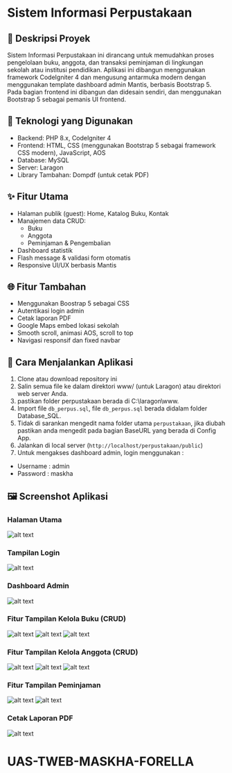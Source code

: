 # Sistem Informasi Perpustakaan

## 📝 Deskripsi Proyek

Sistem Informasi Perpustakaan ini dirancang untuk memudahkan proses pengelolaan buku, anggota, dan transaksi peminjaman di lingkungan sekolah atau institusi pendidikan. Aplikasi ini dibangun menggunakan framework CodeIgniter 4 dan mengusung antarmuka modern dengan menggunakan template dashboard admin Mantis, berbasis Bootstrap 5. Pada bagian frontend ini dibangun dan didesain sendiri, dan menggunakan Bootstrap 5 sebagai pemanis UI frontend.

## 🧰 Teknologi yang Digunakan

- Backend: PHP 8.x, CodeIgniter 4
- Frontend: HTML, CSS (menggunakan Bootstrap 5 sebagai framework CSS modern), JavaScript, AOS
- Database: MySQL
- Server: Laragon
- Library Tambahan: Dompdf (untuk cetak PDF)

## ✨ Fitur Utama

- Halaman publik (guest): Home, Katalog Buku, Kontak
- Manajemen data CRUD:
  - Buku
  - Anggota
  - Peminjaman & Pengembalian
- Dashboard statistik
- Flash message & validasi form otomatis
- Responsive UI/UX berbasis Mantis

## 🌐 Fitur Tambahan

- Menggunakan Boostrap 5 sebagai CSS
- Autentikasi login admin
- Cetak laporan PDF
- Google Maps embed lokasi sekolah
- Smooth scroll, animasi AOS, scroll to top
- Navigasi responsif dan fixed navbar

## 🚀 Cara Menjalankan Aplikasi

1. Clone atau download repository ini
2. Salin semua file ke dalam direktori www/ (untuk Laragon) atau direktori web server Anda.
3. pastikan folder perpustakaan berada di C:\laragon\www\. 
4. Import file `db_perpus.sql`, file `db_perpus.sql` berada didalam folder Database_SQL.
5. Tidak di sarankan mengedit nama folder utama `perpustakaan`, jika diubah pastikan anda mengedit pada bagian BaseURL yang berada di Config App.
6. Jalankan di local server (`http://localhost/perpustakaan/public`)
7. Untuk mengakses dashboard admin, login menggunakan :

- Username : admin
- Password : maskha

## 🖼️ Screenshot Aplikasi

### Halaman Utama

![alt text](screenshots/image.png)

### Tampilan Login

![alt text](screenshots/image-1.png)

### Dashboard Admin

![alt text](screenshots/image-2.png)

### Fitur Tampilan Kelola Buku (CRUD)

![alt text](screenshots/image-3.png)
![alt text](screenshots/image-4.png)
![alt text](screenshots/image-5.png)

### Fitur Tampilan Kelola Anggota (CRUD)

![alt text](screenshots/image-6.png)
![alt text](screenshots/image-7.png)
![alt text](screenshots/image-8.png)

### Fitur Tampilan Peminjaman

![alt text](screenshots/image-9.png)
![alt text](screenshots/image-10.png)

### Cetak Laporan PDF

![alt text](screenshots/image-11.png)
# UAS-TWEB-MASKHA-FORELLA
